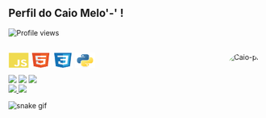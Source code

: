 ## Perfil do Caio Melo'-' !

<p align="left"> <img src="https://komarev.com/ghpvc/?username=CaioNMelo&color=blue" alt="Profile views" /> </p>

<div style="display: inline_block"><br>
  <img align="center" alt="Caio-Js" height="30" width="40" src="https://raw.githubusercontent.com/devicons/devicon/master/icons/javascript/javascript-plain.svg">
  <img align="center" alt="Caio-HTML" height="30" width="40" src="https://raw.githubusercontent.com/devicons/devicon/master/icons/html5/html5-original.svg">
  <img align="center" alt="Caio-CSS" height="30" width="40" src="https://raw.githubusercontent.com/devicons/devicon/master/icons/css3/css3-original.svg">
  <img align="center" alt="Caio-Python" height="30" width="40" src="https://raw.githubusercontent.com/devicons/devicon/master/icons/python/python-original.svg">
  <img align="right" alt="Caio-pic" height="150" style="border-radius:50px;" src="https://cdn.discordapp.com/attachments/1075089151797497906/1082014014550331412/casimiro-casimito.gif">
 <p> <p>
</div>
 
<div> 
  <a href="https://www.instagram.com/caiomelo8580/" target="_blank"><img src="https://img.shields.io/badge/-Instagram-%23E4405F?style=for-the-badge&logo=instagram&logoColor=white" target="_blank"></a>
 <a href="! Caiomelo9#2093" target="_blank"><img src="https://img.shields.io/badge/Discord-7289DA?style=for-the-badge&logo=discord&logoColor=white" target="_blank"></a> 
  <a href = "mailto:cnnmelo@gmail.com"><img src="https://img.shields.io/badge/-Gmail-%23333?style=for-the-badge&logo=gmail&logoColor=white" target="_blank"></a>
  
</div>

<div align="left">
  <a href="https://github.com/CaioNMelo">
        <img height="180em" src="https://github-readme-stats.vercel.app/api?username=CaioNMelo&show_icons=true&theme=tokyonight&include_all_commits=true&count_private=true"/>
      <img height="180em" src="https://github-readme-stats.vercel.app/api/top-langs/?username=CaioNMelo&layout=compact&langs_count=6&theme=tokyonight"/>
  </a>
</div>


![snake gif](https://github.com/CaioNMelo/CaioNMelo/blob/output/github-contribution-grid-snake.svg)
